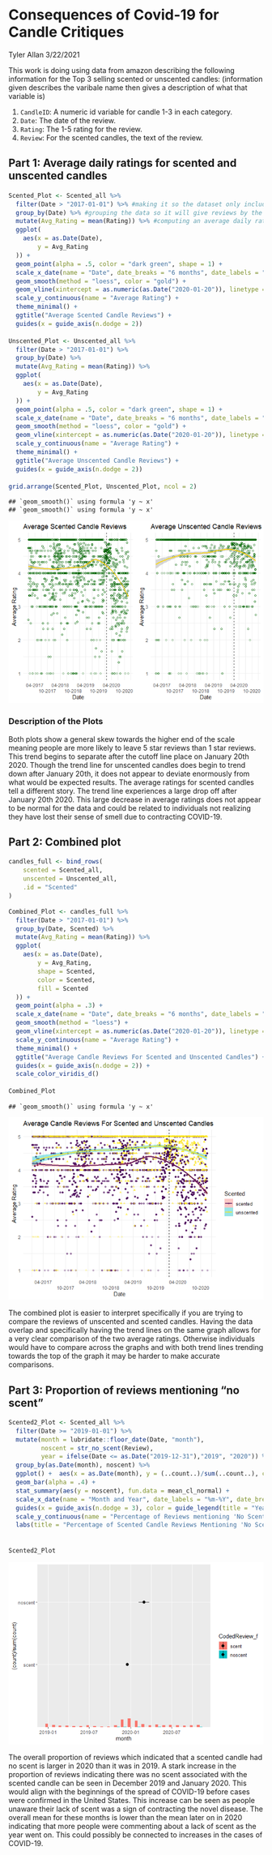 Consequences of Covid-19 for Candle Critiques
================
Tyler Allan
3/22/2021

This work is doing using data from amazon describing the following
information for the Top 3 selling scented or unscented candles:
(information given describes the varibale name then gives a description
of what that variable is)

1.  `CandleID`: A numeric id variable for candle 1-3 in each category.
2.  `Date`: The date of the review.
3.  `Rating`: The 1-5 rating for the review.
4.  `Review`: For the scented candles, the text of the review.

## Part 1: Average daily ratings for scented and unscented candles

``` r
Scented_Plot <- Scented_all %>%
  filter(Date > "2017-01-01") %>% #making it so the dataset only includes data from after 2017-01-01
  group_by(Date) %>% #grouping the data so it will give reviews by the date
  mutate(Avg_Rating = mean(Rating)) %>% #computing an average daily rating for the set
  ggplot(
    aes(x = as.Date(Date),
        y = Avg_Rating
  )) + 
  geom_point(alpha = .5, color = "dark green", shape = 1) +
  scale_x_date(name = "Date", date_breaks = "6 months", date_labels = "%m-%Y") +
  geom_smooth(method = "loess", color = "gold") +
  geom_vline(xintercept = as.numeric(as.Date("2020-01-20")), linetype = "dashed") +
  scale_y_continuous(name = "Average Rating") +
  theme_minimal() +
  ggtitle("Average Scented Candle Reviews") + 
  guides(x = guide_axis(n.dodge = 2))

Unscented_Plot <- Unscented_all %>%
  filter(Date > "2017-01-01") %>%
  group_by(Date) %>% 
  mutate(Avg_Rating = mean(Rating)) %>% 
  ggplot(
    aes(x = as.Date(Date),
        y = Avg_Rating
  )) + 
  geom_point(alpha = .5, color = "dark green", shape = 1) +
  scale_x_date(name = "Date", date_breaks = "6 months", date_labels = "%m-%Y") +
  geom_smooth(method = "loess", color = "gold") +
  geom_vline(xintercept = as.numeric(as.Date("2020-01-20")), linetype = "dashed") + 
  scale_y_continuous(name = "Average Rating") + 
  theme_minimal() +
  ggtitle("Average Unscented Candle Reviews") +
  guides(x = guide_axis(n.dodge = 2))

grid.arrange(Scented_Plot, Unscented_Plot, ncol = 2)
```

    ## `geom_smooth()` using formula 'y ~ x'
    ## `geom_smooth()` using formula 'y ~ x'

![](hw05_files/figure-gfm/unnamed-chunk-1-1.png)<!-- -->

### Description of the Plots

Both plots show a general skew towards the higher end of the scale
meaning people are more likely to leave 5 star reviews than 1 star
reviews. This trend begins to separate after the cutoff line place on
January 20th 2020. Though the trend line for unscented candles does
begin to trend down after January 20th, it does not appear to deviate
enormously from what would be expected results. The average ratings for
scented candles tell a different story. The trend line experiences a
large drop off after January 20th 2020. This large decrease in average
ratings does not appear to be normal for the data and could be related
to individuals not realizing they have lost their sense of smell due to
contracting COVID-19.

## Part 2: Combined plot

``` r
candles_full <- bind_rows(
    scented = Scented_all, 
    unscented = Unscented_all, 
    .id = "Scented"
)
```

``` r
Combined_Plot <- candles_full %>%
  filter(Date > "2017-01-01") %>%
  group_by(Date, Scented) %>% 
  mutate(Avg_Rating = mean(Rating)) %>% 
  ggplot(
    aes(x = as.Date(Date),
        y = Avg_Rating,
        shape = Scented,
        color = Scented,
        fill = Scented
  )) + 
  geom_point(alpha = .3) +
  scale_x_date(name = "Date", date_breaks = "6 months", date_labels = "%m-%Y") +
  geom_smooth(method = "loess") +
  geom_vline(xintercept = as.numeric(as.Date("2020-01-20")), linetype = "dashed") +
  scale_y_continuous(name = "Average Rating") +
  theme_minimal() +
  ggtitle("Average Candle Reviews For Scented and Unscented Candles") + 
  guides(x = guide_axis(n.dodge = 2)) + 
  scale_color_viridis_d()

Combined_Plot
```

    ## `geom_smooth()` using formula 'y ~ x'

![](hw05_files/figure-gfm/unnamed-chunk-2-1.png)<!-- -->

The combined plot is easier to interpret specifically if you are trying
to compare the reviews of unscented and scented candles. Having the data
overlap and specifically having the trend lines on the same graph allows
for a very clear comparison of the two average ratings. Otherwise
individuals would have to compare across the graphs and with both trend
lines trending towards the top of the graph it may be harder to make
accurate comparisons.

## Part 3: Proportion of reviews mentioning “no scent”

``` r
Scented2_Plot <- Scented_all %>%
  filter(Date >= "2019-01-01") %>%
  mutate(month = lubridate::floor_date(Date, "month"),
         noscent = str_no_scent(Review),
         year = ifelse(Date <= as.Date("2019-12-31"),"2019", "2020")) %>% 
  group_by(as.Date(month), noscent) %>% 
  ggplot() +  aes(x = as.Date(month), y = (..count..)/sum(..count..), color = as.factor(year), fill = as.factor(year)) +
  geom_bar(alpha = .4) +
  stat_summary(aes(y = noscent), fun.data = mean_cl_normal) +
  scale_x_date(name = "Month and Year", date_labels = "%m-%Y", date_breaks = "month", expand = c(0,0)) + 
  guides(x = guide_axis(n.dodge = 3), color = guide_legend(title = "Year"), fill = guide_legend(title = "Year")) +
  scale_y_continuous(name = "Percentage of Reviews mentioning 'No Scent'") +
  labs(title = "Percentage of Scented Candle Reviews Mentioning 'No Scent' in 2019 and 2020")


Scented2_Plot
```

![](hw05_files/figure-gfm/unnamed-chunk-3-1.png)<!-- -->

The overall proportion of reviews which indicated that a scented candle
had no scent is larger in 2020 than it was in 2019. A stark increase in
the proportion of reviews indicating there was no scent associated with
the scented candle can be seen in December 2019 and January 2020. This
would align with the beginnings of the spread of COVID-19 before cases
were confirmed in the United States. This increase can be seen as people
unaware their lack of scent was a sign of contracting the novel disease.
The overall mean for these months is lower than the mean later on in
2020 indicating that more people were commenting about a lack of scent
as the year went on. This could possibly be connected to increases in
the cases of COVID-19.
